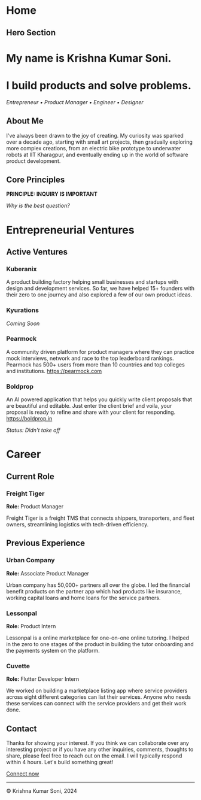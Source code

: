 # Home

## Hero Section

# My name is Krishna Kumar Soni.
# I build products and solve problems.

*Entrepreneur • Product Manager • Engineer • Designer*

## About Me

I've always been drawn to the joy of creating. My curiosity was sparked over a decade ago, starting with small art projects, then gradually exploring more complex creations, from an electric bike prototype to underwater robots at IIT Kharagpur, and eventually ending up in the world of software product development.

## Core Principles

**PRINCIPLE: INQUIRY IS IMPORTANT**

_Why is the best question?_

# Entrepreneurial Ventures

## Active Ventures

### Kuberanix
A product building factory helping small businesses and startups with design and development services. So far, we have helped 15+ founders with their zero to one journey and also explored a few of our own product ideas.

### Kyurations
*Coming Soon*

### Pearmock
A community driven platform for product managers where they can practice mock interviews, network and race to the top leaderboard rankings. Pearmock has 500+ users from more than 10 countries and top colleges and institutions.
https://pearmock.com

### Boldprop
An AI powered application that helps you quickly write client proposals that are beautiful and editable. Just enter the client brief and voila, your proposal is ready to refine and share with your client for responding.
https://boldprop.in

*Status: Didn't take off* 

# Career

## Current Role

### Freight Tiger
**Role:** Product Manager

Freight Tiger is a freight TMS that connects shippers, transporters, and fleet owners, streamlining logistics with tech-driven efficiency.

## Previous Experience

### Urban Company
**Role:** Associate Product Manager

Urban company has 50,000+ partners all over the globe. I led the financial benefit products on the partner app which had products like insurance, working capital loans and home loans for the service partners.

### Lessonpal
**Role:** Product Intern

Lessonpal is a online marketplace for one-on-one online tutoring. I helped in the zero to one stages of the product in building the tutor onboarding and the payments system on the platform.

### Cuvette
**Role:** Flutter Developer Intern

We worked on building a marketplace listing app where service providers across eight different categories can list their services. Anyone who needs these services can connect with the service providers and get their work done. 

## Contact

Thanks for showing your interest. If you think we can collaborate over any interesting project or if you have any other inquiries, comments, thoughts to share, please feel free to reach out on the email. I will typically respond within 4 hours. Let's build something great!

[Connect now](#)

---
© Krishna Kumar Soni, 2024 